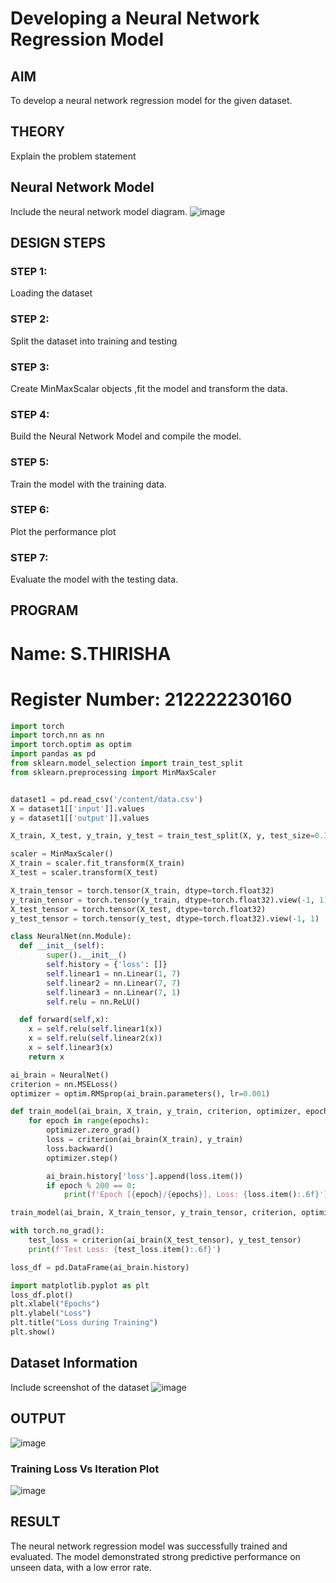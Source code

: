 # Developing a Neural Network Regression Model

## AIM
To develop a neural network regression model for the given dataset.

## THEORY
Explain the problem statement

## Neural Network Model
Include the neural network model diagram.
![image](https://github.com/user-attachments/assets/db0c5298-2000-4c9a-8088-84130f4f8f62)

## DESIGN STEPS
### STEP 1:
Loading the dataset

### STEP 2:
Split the dataset into training and testing

### STEP 3:
Create MinMaxScalar objects ,fit the model and transform the data.

### STEP 4:
Build the Neural Network Model and compile the model.

### STEP 5:
Train the model with the training data.

### STEP 6:
Plot the performance plot

### STEP 7:
Evaluate the model with the testing data.

## PROGRAM
# Name: S.THIRISHA
# Register Number: 212222230160

```python
import torch
import torch.nn as nn
import torch.optim as optim
import pandas as pd
from sklearn.model_selection import train_test_split
from sklearn.preprocessing import MinMaxScaler


dataset1 = pd.read_csv('/content/data.csv')
X = dataset1[['input']].values
y = dataset1[['output']].values

X_train, X_test, y_train, y_test = train_test_split(X, y, test_size=0.33, random_state=33)

scaler = MinMaxScaler()
X_train = scaler.fit_transform(X_train)
X_test = scaler.transform(X_test)

X_train_tensor = torch.tensor(X_train, dtype=torch.float32)
y_train_tensor = torch.tensor(y_train, dtype=torch.float32).view(-1, 1)
X_test_tensor = torch.tensor(X_test, dtype=torch.float32)
y_test_tensor = torch.tensor(y_test, dtype=torch.float32).view(-1, 1)

class NeuralNet(nn.Module):
  def __init__(self):
        super().__init__()
        self.history = {'loss': []}
        self.linear1 = nn.Linear(1, 7)
        self.linear2 = nn.Linear(7, 7)
        self.linear3 = nn.Linear(7, 1)
        self.relu = nn.ReLU()

  def forward(self,x):
    x = self.relu(self.linear1(x))
    x = self.relu(self.linear2(x))
    x = self.linear3(x)
    return x

ai_brain = NeuralNet()
criterion = nn.MSELoss()
optimizer = optim.RMSprop(ai_brain.parameters(), lr=0.001)

def train_model(ai_brain, X_train, y_train, criterion, optimizer, epochs=2000):
    for epoch in range(epochs):
        optimizer.zero_grad()
        loss = criterion(ai_brain(X_train), y_train)
        loss.backward()
        optimizer.step()

        ai_brain.history['loss'].append(loss.item())
        if epoch % 200 == 0:
            print(f'Epoch [{epoch}/{epochs}], Loss: {loss.item():.6f}')

train_model(ai_brain, X_train_tensor, y_train_tensor, criterion, optimizer)

with torch.no_grad():
    test_loss = criterion(ai_brain(X_test_tensor), y_test_tensor)
    print(f'Test Loss: {test_loss.item():.6f}')

loss_df = pd.DataFrame(ai_brain.history)

import matplotlib.pyplot as plt
loss_df.plot()
plt.xlabel("Epochs")
plt.ylabel("Loss")
plt.title("Loss during Training")
plt.show()
```
## Dataset Information
Include screenshot of the dataset
![image](https://github.com/user-attachments/assets/0b9a5801-f31f-4534-ab57-539ed463b986)

## OUTPUT
![image](https://github.com/user-attachments/assets/9cfc936f-3cc4-4cd5-85d9-b07127243af6)


### Training Loss Vs Iteration Plot
![image](https://github.com/user-attachments/assets/18f37392-1ce6-45ed-81e1-5bef2c211822)

## RESULT
The neural network regression model was successfully trained and evaluated. The model demonstrated strong predictive performance on unseen data, with a low error rate.

